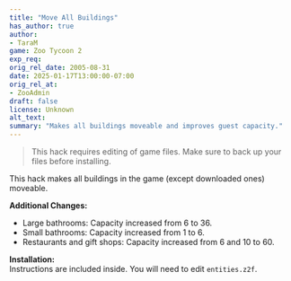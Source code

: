 ```yaml
---
title: "Move All Buildings"
has_author: true
author: 
- TaraM
game: Zoo Tycoon 2
exp_req:
orig_rel_date: 2005-08-31
date: 2025-01-17T13:00:00-07:00
orig_rel_at: 
- ZooAdmin
draft: false
license: Unknown
alt_text: 
summary: "Makes all buildings moveable and improves guest capacity."
---
```

> This hack requires editing of game files. Make sure to back up your files before installing.

This hack makes all buildings in the game (except downloaded ones) moveable.  

**Additional Changes:**  
- Large bathrooms: Capacity increased from 6 to 36.  
- Small bathrooms: Capacity increased from 1 to 6.  
- Restaurants and gift shops: Capacity increased from 6 and 10 to 60.  

**Installation:**  
Instructions are included inside. You will need to edit `entities.z2f`.
